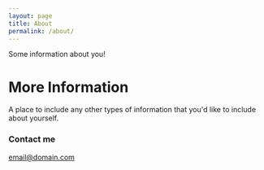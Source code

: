 ```yaml
---
layout: page
title: About
permalink: /about/
---
```


Some information about you!

# More Information

A place to include any other types of information that you'd like to include about yourself.

### Contact me

[email@domain.com](mailto:email@domain.com)
